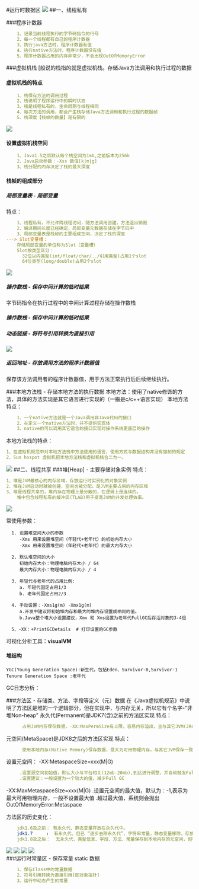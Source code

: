 #运行时数据区
![](../../images/jvm-memory.png)
##一、线程私有

###程序计数器
```yaml
    1、记录当前线程执行的字节码指令的行号 
    2、每一个线程都有自己的程序计数器 
    3、执行java方法时，程序计数器有值
    4、执行native方法时，程序计数器没有值
    5、程序计数器占用的内存非常少，不会出现OutOfMemoryError
```
###虚拟机栈
[般说的栈指的就是虚拟机栈。存储Java方法调用和执行过程的数据
#### 虚拟机栈的特点
```yaml
    1、栈保存方法的调用过程
    2、栈说明了程序运行中的瞬时状态
    3、栈是线程私有的，生命周期与线程相同
    4、每次方法的调用，都会产生栈存储Java方法调用和执行过程的数据帧
    5、栈深度【栈帧的数量】是有限的
```
![](../../images/jvm-stack-frame.png)
#### 设置虚拟机栈空间
```yaml
    1、Java1.5之后默认每个栈空间为1mb,之前版本为256k
    2、Java启动参数：-Xss 数值[k|m|g]
    3、栈分配的内存决定了栈的最大深度
```
#### 栈帧的组成部分
##### 局部变量表 - 局部变量
特点：
```yaml
    1、线程私有，不允许跨线程访问，随方法调用创建，方法退出销毁
    2、编译期间长度已经确定，局部变量元数据存储在字节码中
    3、局部变量表是栈帧的主要组成空间，决定了栈的深度
---> Slot变量槽：
    存储局部变量的单位称为Slot（变量槽）
    Slot按类型区分：
      32位以内类型(int/float/char/../引用类型)占用1个slot
      64位类型(long/double)占用2个slot
```
![](../../images/jvm-slot.png)
##### 操作数栈 - 保存中间计算的临时结果
字节码指令在执行过程中的中间计算过程存储在操作数栈

##### 操作数栈 - 保存中间计算的临时结果
##### 动态链接 - 将符号引用转换为直接引用
![](../../images/jvm-DynamicLinking.png)
##### 返回地址 - 存放调用方法的程序计数器值
保存该方法调用者的程序计数器值，用于方法正常执行后后续继续执行。

###本地方法栈 - 存储本地方法的执行数据
本地方法：使用了native修饰的方法，具体的方法实现是其它语言进行实现的（一搬是c/c++语言实现）
本地方法特点：
```yaml
    1、一个native方法就是一个Java调用非Java代码的接口
    2、在定义一个native方法时，并不提供实现体
    3、native的可以调用其它语言的接口实现对操作系统更底层的操作
```
本地方法栈的特点：
```yaml
1、在虚拟机规范中对本地方法栈中方法使用的语言，使用方式与数据结构并没有强制的规定
2、Sun hospot 虚拟机把本地方法栈和虚拟机栈合二为一。
```
![](../../images/jvm-native-stack.png)
##二、线程共享
###堆[Heap] - 主要存储对象实例
特点：
```yaml
1、堆是JVM最核心的内存区域，存放运行时实例化的对象实例
2、堆在JVM启动时就被创建，空间也被分配。是JVM主要占用的内存区域
3、堆是线程共享的，堆内存在物理上是分散的，在逻辑上是连续的。
    堆中包含线程私有的缓冲区(TLAB)用于提高JVM的并发处理效率。
```
![](../../images/jvm-refrence-heap.png)

常使用参数：

      1. 设置堆空间大小的参数
         -Xms 用来设置堆空间（年轻代+老年代）的初始内存大小
         -Xmx 用来设置堆空间（年轻代+老年代）的最大内存大小
     
      2. 默认堆空间的大小
         初始内存大小：物理电脑内存大小 / 64
         最大内存大小：物理电脑内存大小 / 4
     
      3. 年轻代与老年代的占用比例:
         a. 年轻代固定占用1/3
         b. 老年代固定占用2/3
     
      4. 手动设置：-Xms1g(m) -Xmx1g(m)
         a.开发中建议将初始堆内存和最大的堆内存设置成相同的值。
         b.Java整个堆大小设置建议，Xmx 和 Xms设置为老年代FullGC后存活对象的3-4倍
         
      5、-XX：+PrintGCDetails  # 打印设置的GC参数

可视化分析工具：**visualVM**

#### 堆结构
    YGC(Young Generation Space):新生代，包括Eden、Survivor-0,Survivor-1
    Tenure Generation Space :老年代
GC日志分析：

###方法区 - 存储类、方法、字段等定义（元）数据
在《Java虚拟机规范》中说明了方法区是堆的一个逻辑部分，但在实现中，与内存无关，所以它有个名字-"非堆Non-heap"
永久代(Permanent)是JDK7(含)之前的方法区实现
    特点：
```yaml
      占用JVM内存保存数据，-XX:MaxPermSize有上限，容易内存溢出，且与其它JVM(JRocket,J9)实现不一致
```
元空间(MetaSpace)是JDK8之后的方法区实现
    特点：
```yaml
      使用本地内存(Native Memory)保存数据，最大为可用物理内存，与其它JVM保存一致。
```

设置元空间：
-XX:MetaspaceSize=xxx(M|G)
```yaml
     .设置源空间初始值，默认大小与平台相关(12mb-20mb),到达进行调整，并自动触发Full GC.
     .设置建议：一般设置为一个较大的值，减少Full GC
```
-XX:MaxMetaspaceSize=xxx(M|G)
    .设置元空间的最大值，默认为：-1,表示为最大可用物理内存，一般不设置最大值
    .超过最大值，系统则会抛出OutOfMemoryError:Metaspace
    
方法区的历史变化：
```yaml
    jdk1.6及之前： 有永久代、静态变量存放在永久代中。
    jdk1.7     :  有永久代、但已 “逐步去除永久代”，字符串常量，静态变量移除，存放在堆中
    jdk1.8及之后：  无永久代，类型信息、字段、方法、常量保存到本地内存的元空间，但字符串常量池、静态变量仍然存储在堆中  
```   
![](../../images/jvm-method-area-jdk1.6.png)
![](../../images/jvm-method-area-jdk1.7.png)
![](../../images/jvm-method-area-jdk1.8.png)
![](../../images/jvm-new-object-heap.png)        
###运行时常量区 - 保存常量 static 数据
```yaml
    1、保存Class中的常量数据
    2、符号引用转换为直接引用[即对象指针]
    3、运行中动态产生的常量
```